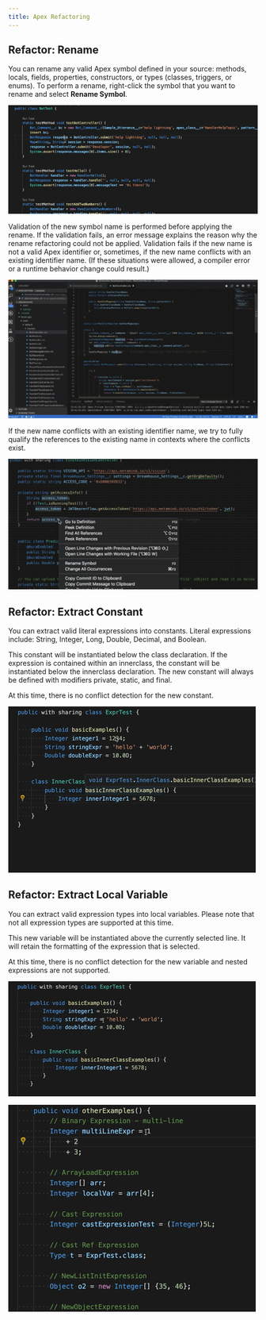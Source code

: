 ```yaml
---
title: Apex Refactoring
---
```


## Refactor: Rename

You can rename any valid Apex symbol defined in your source: methods, locals, fields, properties, constructors, or types (classes, triggers, or enums). To perform a rename, right-click the symbol that you want to rename and select **Rename Symbol**.

![GIF showing the symbol renaming process](../../images/apex-rename-demo.gif)

Validation of the new symbol name is performed before applying the rename. If the validation fails, an error message explains the reason why the rename refactoring could not be applied. Validation fails if the new name is not a valid Apex identifier or, sometimes, if the new name conflicts with an existing identifier name. (If these situations were allowed, a compiler error or a runtime behavior change could result.)

![GIF showing a renaming error](../../images/apex-rename-error.gif)

If the new name conflicts with an existing identifier name, we try to fully qualify the references to the existing name in contexts where the conflicts exist.

![GIF showing a renaming conflict](../../images/apex-rename-conflict.gif)

## Refactor: Extract Constant

You can extract valid literal expressions into constants. Literal expressions include: String, Integer, Long, Double, Decimal, and Boolean.

This constant will be instantiated below the class declaration. If the expression is contained within an innerclass, the constant will be instantiated below the innerclass declaration. The new constant will always be defined with modifiers private, static, and final.

At this time, there is no conflict detection for the new constant.

![GIF showing extract constant](../../images/extract-constant.gif)

## Refactor: Extract Local Variable

You can extract valid expression types into local variables. Please note that not all expression types are supported at this time.

This new variable will be instantiated above the currently selected line. It will retain the formatting of the expression that is selected.

At this time, there is no conflict detection for the new variable and nested expressions are not supported.

![GIF showing extract local variable basics](../../images/extract-local-variable-basics.gif)

![GIF showing extract local variable other](../../images/extract-local-variable-other.gif)
